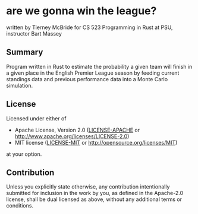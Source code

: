 # are we gonna win the league?
written by Tierney McBride
for CS 523 Programming in Rust at PSU, instructor Bart Massey

## Summary
Program written in Rust to estimate the probability a given team
will finish in a given place in the English Premier League season
by feeding current standings data and previous performance data into
a Monte Carlo simulation.

## License

Licensed under either of

 * Apache License, Version 2.0
   ([LICENSE-APACHE](LICENSE-APACHE) or http://www.apache.org/licenses/LICENSE-2.0)
 * MIT license
   ([LICENSE-MIT](LICENSE-MIT) or http://opensource.org/licenses/MIT)

at your option.

## Contribution

Unless you explicitly state otherwise, any contribution intentionally submitted
for inclusion in the work by you, as defined in the Apache-2.0 license, shall be
dual licensed as above, without any additional terms or conditions.
